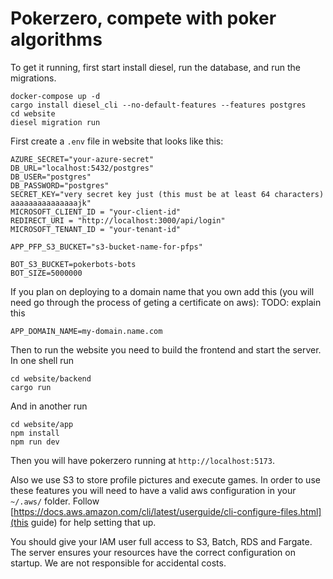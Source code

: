 # Pokerzero, compete with poker algorithms

To get it running, first start install diesel, run the database, and run the migrations.
```
docker-compose up -d
cargo install diesel_cli --no-default-features --features postgres 
cd website
diesel migration run
```

First create a `.env` file in website that looks like this:
```
AZURE_SECRET="your-azure-secret"
DB_URL="localhost:5432/postgres"
DB_USER="postgres"
DB_PASSWORD="postgres"
SECRET_KEY="very secret key just (this must be at least 64 characters) aaaaaaaaaaaaaaajk"
MICROSOFT_CLIENT_ID = "your-client-id"
REDIRECT_URI = "http://localhost:3000/api/login"
MICROSOFT_TENANT_ID = "your-tenant-id"

APP_PFP_S3_BUCKET="s3-bucket-name-for-pfps"

BOT_S3_BUCKET=pokerbots-bots
BOT_SIZE=5000000
```

If you plan on deploying to a domain name that you own add this (you will need go through the process
of geting a certificate on aws):
TODO: explain this
```
APP_DOMAIN_NAME=my-domain.name.com
```

Then to run the website you need to build the frontend and start the server. In one shell run
```
cd website/backend
cargo run
```
And in another run
```
cd website/app
npm install
npm run dev
```
Then you will have pokerzero running at `http://localhost:5173`.

Also we use S3 to store profile pictures and execute games. In order to use these
features you will need to have a valid aws configuration in your `~/.aws/` folder.
Follow [https://docs.aws.amazon.com/cli/latest/userguide/cli-configure-files.html](this guide)
for help setting that up.

You should give your IAM user full access to S3, Batch, RDS and Fargate. The server
ensures your resources have the correct configuration on startup. We are not
responsible for accidental costs.